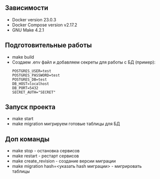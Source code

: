 ## Зависимости
- Docker version 23.0.3
- Docker Compose version v2.17.2
- GNU Make 4.2.1

## Подготовительные работы
- make build
- Создаем .env файл и добавляем секреты для работы с БД (пример):
    ```
    POSTGRES_USER=test
    POSTGRES_PASSWORD=test
    POSTGRES_DB=test
    DB_HOST=localhost
    DB_PORT=5432
    SECRET_AUTH="SECRET"
    ```

## Запуск проекта
- make start
- make migration мигрируем готовые таблицы для БД

## Доп команды
- make stop - остановка сервисов
- make restart - рестарт сервисов
- make create_revision - создание версии миграции
- make migration hash=<указать hash миграции> - мигрировать таблицы
